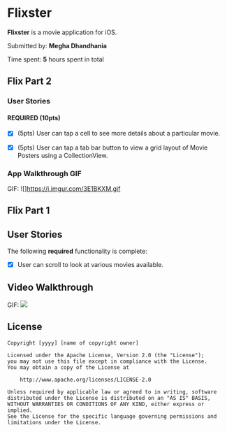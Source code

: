 # Flixster

**Flixster** is a movie application for iOS.

Submitted by: **Megha Dhandhania**

Time spent: **5** hours spent in total

## Flix Part 2

### User Stories

#### REQUIRED (10pts)
- [x] (5pts) User can tap a cell to see more details about a particular movie.
- [x] (5pts) User can tap a tab bar button to view a grid layout of Movie Posters using a CollectionView.


### App Walkthrough GIF
GIF: ![]https://i.imgur.com/3E1BKXM.gif

## Flix Part 1
## User Stories

The following **required** functionality is complete:

* [x] User can scroll to look at various movies available.



## Video Walkthrough


GIF: ![](https://i.imgur.com/Co57fig.gif)


## License

    Copyright [yyyy] [name of copyright owner]

    Licensed under the Apache License, Version 2.0 (the "License");
    you may not use this file except in compliance with the License.
    You may obtain a copy of the License at

        http://www.apache.org/licenses/LICENSE-2.0

    Unless required by applicable law or agreed to in writing, software
    distributed under the License is distributed on an "AS IS" BASIS,
    WITHOUT WARRANTIES OR CONDITIONS OF ANY KIND, either express or implied.
    See the License for the specific language governing permissions and
    limitations under the License.
